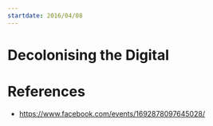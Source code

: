 ```yaml
---
startdate: 2016/04/08
---
```

# Decolonising the Digital

# References
* https://www.facebook.com/events/1692878097645028/

